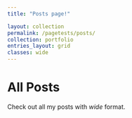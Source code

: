 ```yaml
---
title: "Posts page!"

layout: collection
permalink: /pagetests/posts/
collection: portfolio
entries_layout: grid
classes: wide
---
```


# All Posts
Check out all my posts with *wide* format.